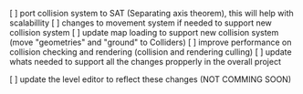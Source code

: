 [ ] port collision system to SAT (Separating axis theorem), this will help with scalabillity
    [ ] changes to movement system if needed to support new collision system
    [ ] update map loading to support new collision system (move "geometries" and "ground" to Colliders)
    [ ] improve performance on collision checking and rendering (collision and rendering culling)
    [ ] update whats needed to support all the changes propperly in the overall project


[ ] update the level editor to reflect these changes (NOT COMMING SOON)
